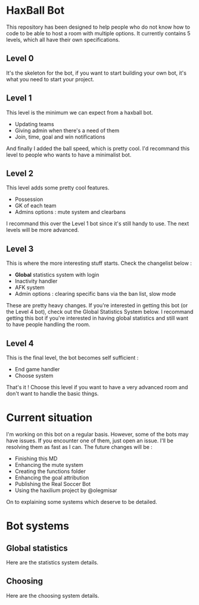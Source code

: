 # HaxBall Bot

This repository has been designed to help people who do not know how to code to be able to host a room with multiple options.
It currently contains 5 levels, which all have their own specifications.

## Level 0

It's the skeleton for the bot, if you want to start building your own bot, it's what you need to start your project.

## Level 1

This level is the minimum we can expect from a haxball bot.

 - Updating teams
 - Giving admin when there's a need of them
 - Join, time, goal and win notifications

And finally I added the ball speed, which is pretty cool. I'd recommand this level to people who wants to have a minimalist bot.

## Level 2

This level adds some pretty cool features.

 - Possession
 - GK of each team
 - Admins options : mute system and clearbans

I recommand this over the Level 1 bot since it's still handy to use. The next levels will be more advanced.

## Level 3

This is where the more interesting stuff starts. Check the changelist below :

 - **Global** statistics system with login
 - Inactivity handler
 - AFK system
 - Admin options : clearing specific bans via the ban list, slow mode

These are pretty heavy changes. If you're interested in getting this bot (or the Level 4 bot), check out the Global Statistics System below. I recommand getting this bot if you're interested in having global statistics and still want to have people handling the room. 

## Level 4

This is the final level, the bot becomes self sufficient :

 - End game handler
 - Choose system

That's it ! Choose this level if you want to have a very advanced room and don't want to handle the basic things.

# Current situation

I'm working on this bot on a regular basis. However, some of the bots may have issues. If you encounter one of them, just open an issue. I'll be resolving them as fast as I can.
The future changes will be : 

 - Finishing this MD
 - Enhancing the mute system
 - Creating the functions folder
 - Enhancing the goal attribution
 - Publishing the Real Soccer Bot
 - Using the haxilium project by @olegmisar

On to explaining some systems which deserve to be detailed.

# Bot systems

## Global statistics

Here are the statistics system details.

## Choosing

Here are the choosing system details.
